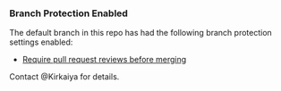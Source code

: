 ﻿### Branch Protection Enabled

The default branch in this repo has had the following branch protection settings enabled: 

 + [Require pull request reviews before merging](https://docs.github.com/en/repositories/configuring-branches-and-merges-in-your-repository/defining-the-mergeability-of-pull-requests/about-protected-branches#require-pull-request-reviews-before-merging)

Contact @Kirkaiya for details.